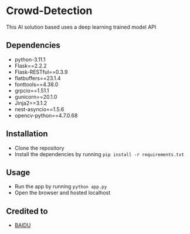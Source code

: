 # Crowd-Detection
This AI solution based uses a deep learning trained model API

## Dependencies
- python-3.11.1
- Flask==2.2.2
- Flask-RESTful==0.3.9
- flatbuffers==23.1.4
- fonttools==4.38.0
- grpcio==1.51.1
- gunicorn==20.1.0
- Jinja2==3.1.2
- nest-asyncio==1.5.6
- opencv-python==4.7.0.68

## Installation
- Clone the repository
- Install the dependencies by running `pip install -r requirements.txt`

## Usage
- Run the app by running `python app.py`
- Open the browser and hosted localhost

## Credited to
- [BAIDU](https://cloud.baidu.com/)